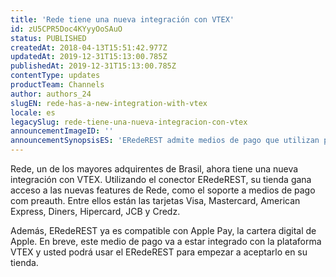 ```yaml
---
title: 'Rede tiene una nueva integración con VTEX'
id: zU5CPR5Doc4KYyyOoSAuO
status: PUBLISHED
createdAt: 2018-04-13T15:51:42.977Z
updatedAt: 2019-12-31T15:13:00.785Z
publishedAt: 2019-12-31T15:13:00.785Z
contentType: updates
productTeam: Channels
author: authors_24
slugEN: rede-has-a-new-integration-with-vtex
locale: es
legacySlug: rede-tiene-una-nueva-integracion-con-vtex
announcementImageID: ''
announcementSynopsisES: 'ERedeREST admite medios de pago que utilizan preauth y tiene total compatibilidad con Apple Pay.'
---
```


Rede, un de los mayores adquirentes de Brasil, ahora tiene una nueva integración con VTEX. Utilizando el conector ERedeREST, su tienda gana acceso a las nuevas features de Rede, como el soporte a medios de pago com preauth. Entre ellos están las tarjetas Visa, Mastercard, American Express, Diners, Hipercard, JCB y Credz. 

Además, ERedeREST ya es compatible con Apple Pay, la cartera digital de Apple. En breve, este medio de pago va a estar integrado con la plataforma VTEX y usted podrá usar el ERedeREST para empezar a aceptarlo en su tienda.
